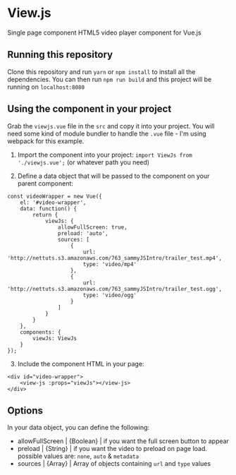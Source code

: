 # View.js

Single page component HTML5 video player component for Vue.js

## Running this repository

Clone this repository and run `yarn` or `npm install` to install all the dependencies.
You can then run `npm run build` and this project will be running on `localhost:8080`

## Using the component in your project

Grab the `viewjs.vue` file in the `src` and copy it into your project.
You will need some kind of module bundler to handle the `.vue` file - I'm using webpack for this example.

1. Import the component into your project:
`import ViewJs from './viewjs.vue';` (or whatever path you need)

2. Define a data object that will be passed to the component on your parent component:
```
const videoWrapper = new Vue({
    el: '#video-wrapper',
    data: function() {
        return {
            viewJs: {
                allowFullScreen: true,
                preload: 'auto',
                sources: [
                    {
                        url: 'http://nettuts.s3.amazonaws.com/763_sammyJSIntro/trailer_test.mp4',
                        type: 'video/mp4'
                    },
                    {
                        url: 'http://nettuts.s3.amazonaws.com/763_sammyJSIntro/trailer_test.ogg',
                        type: 'video/ogg'
                    }
                ]
            }
        }
    },
    components: {
        viewJs: ViewJs
    }
});
```

3. Include the component HTML in your page:
```
<div id="video-wrapper">
    <view-js :props="viewJs"></view-js>
</div>
```

## Options

In your data object, you can define the following:
- allowFullScreen | {Boolean} | if you want the full screen button to appear
- preload         | {String}  | if you want the video to preload on page load. possible values are: `none`, `auto` & `metadata`
- sources         | {Array}   | Array of objects containing `url` and `type` values
